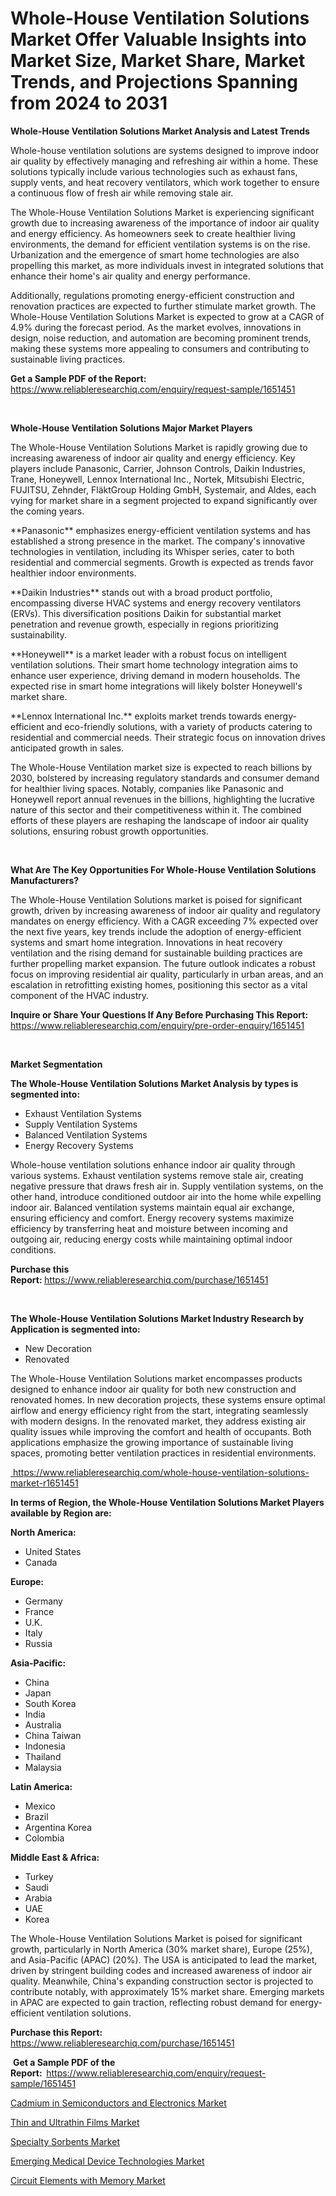<p><h1>Whole-House Ventilation Solutions Market Offer Valuable Insights into Market Size, Market Share, Market Trends, and Projections Spanning from 2024 to 2031</h1></p><p><strong>Whole-House Ventilation Solutions Market Analysis and Latest Trends</strong></p>
<p><p>Whole-house ventilation solutions are systems designed to improve indoor air quality by effectively managing and refreshing air within a home. These solutions typically include various technologies such as exhaust fans, supply vents, and heat recovery ventilators, which work together to ensure a continuous flow of fresh air while removing stale air.</p><p>The Whole-House Ventilation Solutions Market is experiencing significant growth due to increasing awareness of the importance of indoor air quality and energy efficiency. As homeowners seek to create healthier living environments, the demand for efficient ventilation systems is on the rise. Urbanization and the emergence of smart home technologies are also propelling this market, as more individuals invest in integrated solutions that enhance their home's air quality and energy performance.</p><p>Additionally, regulations promoting energy-efficient construction and renovation practices are expected to further stimulate market growth. The Whole-House Ventilation Solutions Market is expected to grow at a CAGR of 4.9% during the forecast period. As the market evolves, innovations in design, noise reduction, and automation are becoming prominent trends, making these systems more appealing to consumers and contributing to sustainable living practices.</p></p>
<p><strong>Get a Sample PDF of the Report:&nbsp;</strong> <a href="https://www.reliableresearchiq.com/enquiry/request-sample/1651451?utm_campaign=1088&utm_medium=2&utm_source=Github&utm_content=ia&utm_term=08122024&utm_id=whole-house-ventilation-solutions">https://www.reliableresearchiq.com/enquiry/request-sample/1651451</a></p>
<p>&nbsp;</p>
<p><strong>Whole-House Ventilation Solutions Major Market Players</strong></p>
<p><p>The Whole-House Ventilation Solutions Market is rapidly growing due to increasing awareness of indoor air quality and energy efficiency. Key players include Panasonic, Carrier, Johnson Controls, Daikin Industries, Trane, Honeywell, Lennox International Inc., Nortek, Mitsubishi Electric, FUJITSU, Zehnder, FläktGroup Holding GmbH, Systemair, and Aldes, each vying for market share in a segment projected to expand significantly over the coming years.</p><p>**Panasonic** emphasizes energy-efficient ventilation systems and has established a strong presence in the market. The company's innovative technologies in ventilation, including its Whisper series, cater to both residential and commercial segments. Growth is expected as trends favor healthier indoor environments.</p><p>**Daikin Industries** stands out with a broad product portfolio, encompassing diverse HVAC systems and energy recovery ventilators (ERVs). This diversification positions Daikin for substantial market penetration and revenue growth, especially in regions prioritizing sustainability.</p><p>**Honeywell** is a market leader with a robust focus on intelligent ventilation solutions. Their smart home technology integration aims to enhance user experience, driving demand in modern households. The expected rise in smart home integrations will likely bolster Honeywell's market share.</p><p>**Lennox International Inc.** exploits market trends towards energy-efficient and eco-friendly solutions, with a variety of products catering to residential and commercial needs. Their strategic focus on innovation drives anticipated growth in sales.</p><p>The Whole-House Ventilation market size is expected to reach billions by 2030, bolstered by increasing regulatory standards and consumer demand for healthier living spaces. Notably, companies like Panasonic and Honeywell report annual revenues in the billions, highlighting the lucrative nature of this sector and their competitiveness within it. The combined efforts of these players are reshaping the landscape of indoor air quality solutions, ensuring robust growth opportunities.</p></p>
<p>&nbsp;</p>
<p><strong>What Are The Key Opportunities For Whole-House Ventilation Solutions Manufacturers?</strong></p>
<p><p>The Whole-House Ventilation Solutions market is poised for significant growth, driven by increasing awareness of indoor air quality and regulatory mandates on energy efficiency. With a CAGR exceeding 7% expected over the next five years, key trends include the adoption of energy-efficient systems and smart home integration. Innovations in heat recovery ventilation and the rising demand for sustainable building practices are further propelling market expansion. The future outlook indicates a robust focus on improving residential air quality, particularly in urban areas, and an escalation in retrofitting existing homes, positioning this sector as a vital component of the HVAC industry.</p></p>
<p><strong>Inquire or Share Your Questions If Any Before Purchasing This Report:</strong> <a href="https://www.reliableresearchiq.com/enquiry/pre-order-enquiry/1651451?utm_campaign=1088&utm_medium=2&utm_source=Github&utm_content=ia&utm_term=08122024&utm_id=whole-house-ventilation-solutions">https://www.reliableresearchiq.com/enquiry/pre-order-enquiry/1651451</a></p>
<p>&nbsp;</p>
<p><strong>Market Segmentation</strong></p>
<p><strong>The Whole-House Ventilation Solutions Market Analysis by types is segmented into:</strong></p>
<p><ul><li>Exhaust Ventilation Systems</li><li>Supply Ventilation Systems</li><li>Balanced Ventilation Systems</li><li>Energy Recovery Systems</li></ul></p>
<p><p>Whole-house ventilation solutions enhance indoor air quality through various systems. Exhaust ventilation systems remove stale air, creating negative pressure that draws fresh air in. Supply ventilation systems, on the other hand, introduce conditioned outdoor air into the home while expelling indoor air. Balanced ventilation systems maintain equal air exchange, ensuring efficiency and comfort. Energy recovery systems maximize efficiency by transferring heat and moisture between incoming and outgoing air, reducing energy costs while maintaining optimal indoor conditions.</p></p>
<p><strong>Purchase this Report:&nbsp;</strong><a href="https://www.reliableresearchiq.com/purchase/1651451?utm_campaign=1088&utm_medium=2&utm_source=Github&utm_content=ia&utm_term=08122024&utm_id=whole-house-ventilation-solutions">https://www.reliableresearchiq.com/purchase/1651451</a></p>
<p>&nbsp;</p>
<p><strong>The Whole-House Ventilation Solutions Market Industry Research by Application is segmented into:</strong></p>
<p><ul><li>New Decoration</li><li>Renovated</li></ul></p>
<p><p>The Whole-House Ventilation Solutions market encompasses products designed to enhance indoor air quality for both new construction and renovated homes. In new decoration projects, these systems ensure optimal airflow and energy efficiency right from the start, integrating seamlessly with modern designs. In the renovated market, they address existing air quality issues while improving the comfort and health of occupants. Both applications emphasize the growing importance of sustainable living spaces, promoting better ventilation practices in residential environments.</p></p>
<p><a href="https://www.reliableresearchiq.com/whole-house-ventilation-solutions-market-r1651451?utm_campaign=1088&utm_medium=2&utm_source=Github&utm_content=ia&utm_term=08122024&utm_id=whole-house-ventilation-solutions">&nbsp;https://www.reliableresearchiq.com/whole-house-ventilation-solutions-market-r1651451</a></p>
<p><strong>In terms of Region, the Whole-House Ventilation Solutions Market Players available by Region are:</strong></p>
<p>
    <p> <strong> North America: </strong>
        <ul>
            <li>United States</li>
            <li>Canada</li>
        </ul>
        </p> 
    <p> <strong> Europe: </strong>
        <ul>
            <li>Germany</li>
            <li>France</li>
            <li>U.K.</li>
            <li>Italy</li>
            <li>Russia</li>
        </ul>
        </p> 
    <p> <strong> Asia-Pacific: </strong>
        <ul>
            <li>China</li>
            <li>Japan</li>
            <li>South Korea</li>
            <li>India</li>
            <li>Australia</li>
            <li>China Taiwan</li>
            <li>Indonesia</li>
            <li>Thailand</li>
            <li>Malaysia</li>
        </ul>
        </p> 
    <p> <strong> Latin America: </strong>
        <ul>
            <li>Mexico</li>
            <li>Brazil</li>
            <li>Argentina Korea</li>
            <li>Colombia</li>
        </ul>
        </p> 
    <p> <strong> Middle East & Africa: </strong>
        <ul>
            <li>Turkey</li>
            <li>Saudi</li>
            <li>Arabia</li>
            <li>UAE</li>
            <li>Korea</li>
        </ul>
    </p>
    </p>
<p><p>The Whole-House Ventilation Solutions Market is poised for significant growth, particularly in North America (30% market share), Europe (25%), and Asia-Pacific (APAC) (20%). The USA is anticipated to lead the market, driven by stringent building codes and increased awareness of indoor air quality. Meanwhile, China's expanding construction sector is projected to contribute notably, with approximately 15% market share. Emerging markets in APAC are expected to gain traction, reflecting robust demand for energy-efficient ventilation solutions.</p></p>
<p><strong>Purchase this Report: </strong><a href="https://www.reliableresearchiq.com/purchase/1651451?utm_campaign=1088&utm_medium=2&utm_source=Github&utm_content=ia&utm_term=08122024&utm_id=whole-house-ventilation-solutions">https://www.reliableresearchiq.com/purchase/1651451</a></p>
<p>&nbsp;<strong>Get a Sample PDF of the Report:&nbsp;&nbsp;</strong><a href="https://www.reliableresearchiq.com/enquiry/request-sample/1651451?utm_campaign=1088&utm_medium=2&utm_source=Github&utm_content=ia&utm_term=08122024&utm_id=whole-house-ventilation-solutions">https://www.reliableresearchiq.com/enquiry/request-sample/1651451</a></p>
<p><strong></strong></p>
<p><p><a href="https://www.linkedin.com/pulse/t-insight-dial-ziosf?utm_campaign=1088&utm_medium=2&utm_source=Github&utm_content=ia&utm_term=08122024&utm_id=whole-house-ventilation-solutions">Cadmium in Semiconductors and Electronics Market</a></p><p><a href="https://www.linkedin.com/pulse/regional-global-thin-ultrathin-films-market-analysis-k282e?utm_campaign=1088&utm_medium=2&utm_source=Github&utm_content=ia&utm_term=08122024&utm_id=whole-house-ventilation-solutions">Thin and Ultrathin Films Market</a></p><p><a href="https://www.linkedin.com/pulse/assessment-specialty-sorbents-market-current-landscape-future-dshke?utm_campaign=1088&utm_medium=2&utm_source=Github&utm_content=ia&utm_term=08122024&utm_id=whole-house-ventilation-solutions">Specialty Sorbents Market</a></p><p><a href="https://www.linkedin.com/pulse/forecasting-future-in-depth-analysis-emerging-medical-l9iwe?utm_campaign=1088&utm_medium=2&utm_source=Github&utm_content=ia&utm_term=08122024&utm_id=whole-house-ventilation-solutions">Emerging Medical Device Technologies Market</a></p><p><a href="https://www.linkedin.com/pulse/positive-growth-outlook-global-circuit-elements-memory-market-cl9ae?utm_campaign=1088&utm_medium=2&utm_source=Github&utm_content=ia&utm_term=08122024&utm_id=whole-house-ventilation-solutions">Circuit Elements with Memory Market</a></p></p>